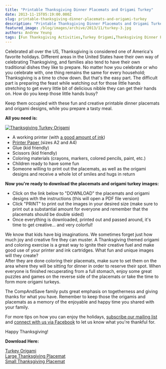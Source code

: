 ```yaml
---
title: "Printable Thanksgiving Dinner Placemats and Origami Turkey"
date: 2013-11-15T05:19:00.000Z
slug: printable-thanksgiving-dinner-placemats-and-origami-turkey
description: "Printable Thanksgiving Dinner Placemats and Origami Turkey"
featured_image: /blog/images/archive/2013/11/turkey-3.jpg
authors: Andrew Yeung
tags: [Fun Thanksgiving Activities,Turkey Origami,Thanksgiving Dinner Placemats,Printer paper]
---
```


Celebrated all over the US, Thanksgiving is considered one of America's favorite holidays. Different areas in the United States have their own way of celebrating Thanksgiving, and families also tend to have their own traditional dishes they like to prepare. No matter how you celebrate or who you celebrate with, one thing remains the same for every household; Thanksgiving is a time to chow down. But that's the easy part. The difficult part is preparing the feast while watching out for those little hands stretching to get every little bit of delicious nibble they can get their hands on. How do you keep those little hands busy? 

Keep them occupied with these fun and creative printable dinner placemats and origami designs, while you prepare a tasty meal. 

**All you need is:**

[![Thanksgiving Turkey Origami](/blog/images/turkey-3.jpg)](/blog/images/turkey-3.jpg)

* A working printer (with [a good amount of ink](https://www.compandsave.com/))
* [Printer Paper ](https://www.compandsave.com/)(sizes A2 and A4)
* Glue (kid friendly)
* Scissors (kid friendly)
* Coloring materials (crayons, markers, colored pencils, paint, etc.)
* Children ready to have some fun
* Someone willing to print out the placemats, as well as the origami designs and receive a whole lot of smiles and hugs in return

**Now you're ready to download the placemats and origami turkey images:**

* Click on the link below to "DOWNLOAD" the placemats and origami designs with the instructions (this will open a PDF file version)
* Click "PRINT" to print out the images in your desired size (make sure to print out a substantial amount for everyone and remember that the placemats should be double sided)
* Once everything is downloaded, printed out and passed around, it's time to get creative… and very colorful!

We know that kids have big imaginations. We sometimes forget just how much joy and creative fire they can muster. A Thanksgiving themed origami and coloring exercise is a great way to ignite their creative fuel and make good use of your printer and ink cartridges. What fun and unique images will they create?   
After they are done coloring their placemats, make sure to set them on the area where they will be sitting for dinner in order to reserve their spot. When everyone is finished recuperating from a full stomach, enjoy some great puzzles and games on the reverse side of the placemats or take the time to form more origami turkeys.

The CompAndSave family puts great emphasis on togetherness and giving thanks for what you have. Remember to keep those the origamis and placemats as a memory of the enjoyable and happy time you shared with your family. 

For more tips on how you can enjoy the holidays, [subscribe our mailing list](https://www.compandsave.com/welcome/subscribe/) and [connect with us via Facebook](https://www.facebook.com/compandsave.ink) to let us know what you're thankful for. 

Happy Thanksgiving!

**Download Here:**

[Turkey Origami](https://www.compandsave.com/v/mp/cas%5Fblog/2013-thanksgiving-origami-CAS.pdf)  
[Large Thanksgiving Placemat](https://www.compandsave.com/v/mp/cas%5Fblog/placemat-cas.pdf)  
[Small Thanksgiving Placemat](https://www.compandsave.com/v/mp/cas%5Fblog/cas-small-placemat.pdf)
